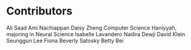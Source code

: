 # Contributors
Ali Saad
Ami Nachiappan
Daisy Zheng Computer Science
Haniyyah, majoring in Neural Science
Isabelle Lavandero
Nadira Dewji 
David Klein
Seunggun Lee
Fiona
Beverly Satosky
Betty Bei
